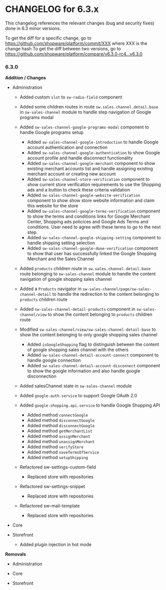 CHANGELOG for 6.3.x
===================

This changelog references the relevant changes (bug and security fixes) done
in 6.3 minor versions.

To get the diff for a specific change, go to https://github.com/shopware/platform/commit/XXX where XXX is the change hash
To get the diff between two versions, go to https://github.com/shopware/platform/compare/v6.3.0-rc4...v6.3.0

### 6.3.0

**Addition / Changes**

* Administration
    * Added custom `slot` to `sw-radio-field` component
    * Added some children routes in route `sw.sales.channel.detail.base` in `sw-sales-channel` module to handle step navigation of Google programs modal
    * Added `sw-sales-channel-google-programs-modal` component to handle Google programs setup
        * Added `sw-sales-channel-google-introduction` to handle Google account authentication and connection
        * Added `sw-sales-channel-google-authentication` to show Google account profile and handle disconnect functionality
        * Added `sw-sales-channel-google-merchant` component to show existing merchant accounts list and handle assigning existing merchant account or creating new account
        * Added `sw-sales-channel-store-verification` component to show current store verification requirements to use the Shopping ads and a button to check these criteria validation 
        * Added `sw-sales-channel-google-website-verification` component to show show store website information and claim this website for the store    
        * Added `sw-sales-channel-google-terms-verification` component to show the terms and conditions links for Google Merchant Center, Shopping ads policices and Google Ads Terms and conditions. User need to agree with these terms to go to the next step.
        * Added `sw-sales-channel-google-shipping-setting` component to handle shipping setting selection
        * Added `sw-sales-channel-google-done-verification` component to show that user has successfully linked the Google Shopping Merchant and the Sales Channel
    * Added `products` children route in `sw.sales.channel.detail.base` route belonging to `sw-sales-channel` module to handle the content navigation of google shopping sales channel
    * Added a `Products` navigator in `sw-sales-channel/page/sw-sales-channel-detail` to handle the redirection to the content belonging to `products` children route
    * Added `sw-sales-channel-detail-products` component in `sw-sales-channel/view` to show the content belonging to `products` children route
    * Modified `sw-sales-channel/view/sw-sales-channel-detail-base` to show the content belonging to only google shopping sales channel
        * Added `isGoogleShopping` flag to distinguish between the content of google shopping sales channel with the others
        * Added `sw-sales-channel-detail-account-connect` component to handle google connection
        * Added `sw-sales-channel-detail-account-disconnect` component to show the google information and also handle google disconnection
    * Added salesChannel state in `sw-sales-channel` module
    * Added `google-auth.service` to support Google OAuth 2.0
    * Added `google-shopping.api.service` to handle Google Shopping API
         * Added method `connectGoogle`
         * Added method `disconnectGoogle`
         * Added method `disconnectGoogle`
         * Added method `getMerchantList`
         * Added method `assignMerchant`
         * Added method `unassignMerchant`
         * Added method `verifyStore`                                   
         * Added method `saveTermsOfService`
         * Added method `setupShipping`
    
    * Refactored sw-settings-custom-field
        * Replaced store with repositories
        
    * Refactored sw-settings-snippet
        * Replaced store with repositories

    * Refactored sw-mail-template
        * Replaced store with repositories    
             
* Core    

* Storefront
    * Added plugin injection in hot mode


**Removals**

* Administration

* Core

* Storefront


